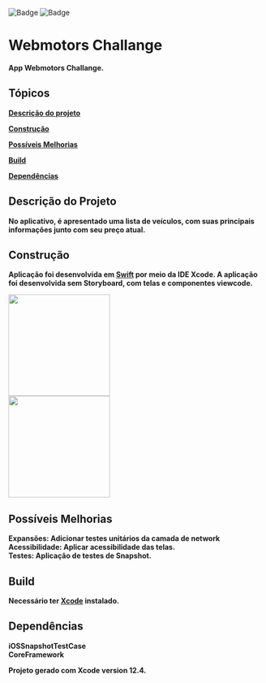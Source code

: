 ![Badge](https://img.shields.io/badge/Swift-FA7343?style=for-the-badge&logo=swift&logoColor=white) ![Badge](https://img.shields.io/badge/iOS-000000?style=for-the-badge&logo=Apple&logoColor=white)


# Webmotors Challange

<b>App Webmotors Challange.<br>

## Tópicos 

 [Descrição do projeto](#descrição-do-projeto)
 
 [Construção](#construção)
 
 [Possíveis Melhorias](#possíveis-melhorias)
 
 [Build](#build)
 
 [Dependências](#dependencias)


## Descrição do Projeto
<b>No aplicativo, é apresentado uma lista de veículos, com suas principais informações junto com seu preço atual. <br>

## Construção
Aplicação foi desenvolvida em [Swift](https://www.apple.com/br/swift/) por meio da IDE Xcode.
A aplicação foi desenvolvida sem Storyboard, com telas e componentes viewcode.
 
<div align="left">
<img src="https://user-images.githubusercontent.com/65302846/146783745-d9e66308-89d2-4564-9123-8a8794a9e0fa.png" width="200px" />
</div>
 
<div align="left">
<img src="https://user-images.githubusercontent.com/65302846/146783748-a0e47c84-e0eb-4adb-8b3f-a6efd2218d93.png" width="200px" />
</div>


## Possíveis Melhorias
<b>Expansões</b>: Adicionar testes unitários da camada de network<br>
<b>Acessibilidade</b>: Aplicar acessibilidade das telas.<br>
<b>Testes</b>: Aplicação de testes de Snapshot.

## Build
Necessário ter [Xcode](https://developer.apple.com/xcode/) instalado.

## Dependências
<b>iOSSnapshotTestCase<br>
<b>CoreFramework<br>
 
Projeto gerado com Xcode version 12.4.
